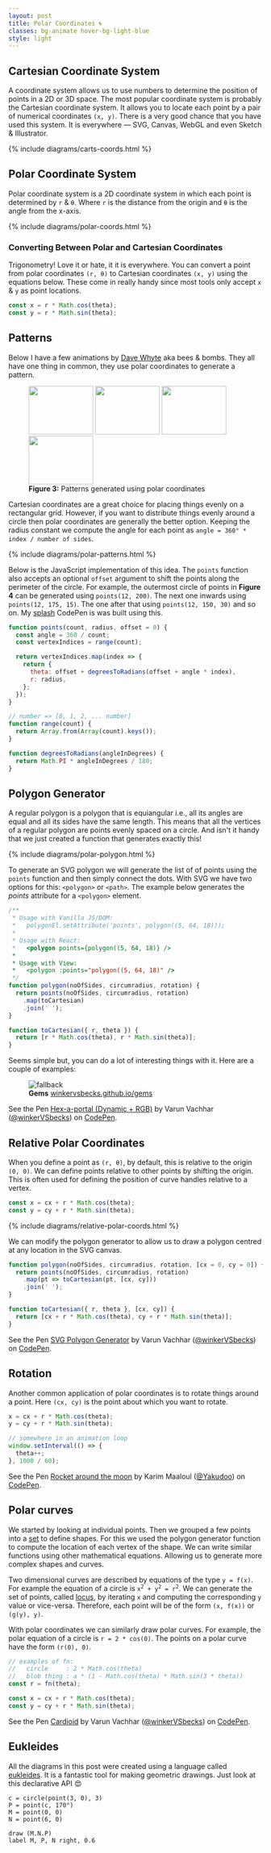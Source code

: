```yaml
---
layout: post
title: Polar Coordinates 🌀
classes: bg-animate hover-bg-light-blue
style: light
---
```


## Cartesian Coordinate System

A coordinate system allows us to use numbers to determine the position of points in a 2D or 3D space. The most popular coordinate system is probably the Cartesian coordinate system. It allows you to locate each point by a pair of numerical coordinates `(x, y)`. There is a very good chance that you have used this system. It is everywhere — SVG, Canvas, WebGL and even Sketch & Illustrator.

{% include diagrams/carts-coords.html %}

## Polar Coordinate System

Polar coordinate system is a 2D coordinate system in which each point is determined by `r` & `θ`. Where `r` is the distance from the origin and `θ` is the angle from the x-axis.

{% include diagrams/polar-coords.html %}

### Converting Between Polar and Cartesian Coordinates

Trigonometry! Love it or hate, it it is everywhere. You can convert a point from polar coordinates `(r, θ)` to Cartesian coordinates `(x, y)` using the equations below. These come in really handy since most tools only accept `x` & `y` as point locations.

```js
const x = r * Math.cos(theta);
const y = r * Math.sin(theta);
```

## Patterns

Below I have a few animations by [Dave Whyte](https://dribbble.com/beesandbombs) aka bees & bombs. They all have one thing in common, they use polar coordinates to generate a pattern.

<figure class="mh0 flex flex-wrap justify-center">
  <img style="width: 8rem; height: 6rem;" class="pa1 ba b--light-gray br2 ma1"
    src="//cdn.dribbble.com/users/583436/screenshots/1735131/bubbles2.gif" />
  <img style="width: 8rem; height: 6rem;" class="pa1 ba b--light-gray br2 ma1"
    src="//cdn.dribbble.com/users/583436/screenshots/1702158/spiraldots.gif" />
  <img style="width: 8rem; height: 6rem;" class="pa1 ba b--light-gray br2 ma1"
    src="//cdn.dribbble.com/users/583436/screenshots/1660784/spins.gif" />
  <img style="width: 8rem; height: 6rem;" class="pa1 ba b--light-gray br2 ma1"
    src="//cdn.dribbble.com/users/583436/screenshots/1570346/spiralbig.gif" />
  <figcaption class="tc mt3 code"><b>Figure 3:</b> Patterns generated using polar coordinates</figcaption>
</figure>

Cartesian coordinates are a great choice for placing things evenly on a rectangular grid. However, if you want to distribute things evenly around a circle then polar coordinates are generally the better option. Keeping the radius constant we compute the angle for each point as `angle = 360° * index / number of sides`.

{% include diagrams/polar-patterns.html %}

Below is the JavaScript implementation of this idea. The `points` function also accepts an optional `offset` argument to shift the points along the perimeter of the circle. For example, the outermost circle of points in **Figure 4** can be generated using `points(12, 200)`. The next one inwards using `points(12, 175, 15)`. The one after that using `points(12, 150, 30)` and so on. My [splash](https://codepen.io/winkerVSbecks/pen/oLmqQo) CodePen is was built using this.

```js
function points(count, radius, offset = 0) {
  const angle = 360 / count;
  const vertexIndices = range(count);

  return vertexIndices.map(index => {
    return {
      theta: offset + degreesToRadians(offset + angle * index),
      r: radius,
    };
  });
}

// number => [0, 1, 2, ... number]
function range(count) {
  return Array.from(Array(count).keys());
}

function degreesToRadians(angleInDegrees) {
  return Math.PI * angleInDegrees / 180;
}
```

## Polygon Generator

A regular polygon is a polygon that is equiangular i.e., all its angles are equal and all its sides have the same length. This means that all the vertices of a regular polygon are points evenly spaced on a circle. And isn't it handy that we just created a function that generates exactly this!

{% include diagrams/polar-polygon.html %}

To generate an SVG polygon we will generate the list of of points using the `points` function and then simply connect the dots. With SVG we have two options for this: `<polygon>` or `<path>`. The example below generates the _points_ attribute for a `<polygon>` element.

```js
/**
 * Usage with Vanilla JS/DOM:
 *   polygonEl.setAttribute('points', polygon((5, 64, 18)));
 *
 * Usage with React:
 *   <polygon points={polygon((5, 64, 18)} />
 *
 * Usage with View:
 *   <polygon :points="polygon((5, 64, 18)" />
 */
function polygon(noOfSides, circumradius, rotation) {
  return points(noOfSides, circumradius, rotation)
    .map(toCartesian)
    .join(' ');
}

function toCartesian({ r, theta }) {
  return [r * Math.cos(theta), r * Math.sin(theta)];
}
```

Seems simple but, you can do a lot of interesting things with it. Here are a couple of examples:

<figure class="tc">
  <img alt="fallback" class="center pa2 ba b--light-gray br2" src="/img/gems.gif" style="max-width: 400px;">
  <figcaption class="tc mt3 code">
    <b>Gems</b> <a href="http://winkervsbecks.github.io/gems">winkervsbecks.github.io/gems</a>
  </figcaption>
</figure>

<p data-height="600" data-theme-id="26435" data-slug-hash="PmNJpJ" data-default-tab="result" data-user="winkerVSbecks" data-embed-version="2" data-pen-title="Hex-a-portal (Dynamic + RGB)" class="codepen">See the Pen <a href="https://codepen.io/winkerVSbecks/pen/PmNJpJ/">Hex-a-portal (Dynamic + RGB)</a> by Varun Vachhar (<a href="https://codepen.io/winkerVSbecks">@winkerVSbecks</a>) on <a href="https://codepen.io">CodePen</a>.</p>
<script async src="https://production-assets.codepen.io/assets/embed/ei.js"></script>

## Relative Polar Coordinates

When you define a point as `(r, θ)`, by default, this is relative to the origin `(0, 0)`. We can define points relative to other points by shifting the origin. This is often used for defining the position of curve handles relative to a vertex.

```js
const x = cx + r * Math.cos(theta);
const y = cy + r * Math.sin(theta);
```

{% include diagrams/relative-polar-coords.html %}

We can modify the polygon generator to allow us to draw a polygon centred at any location in the SVG canvas.

```js
function polygon(noOfSides, circumradius, rotation, [cx = 0, cy = 0]) {
  return points(noOfSides, circumradius, rotation)
    .map(pt => toCartesian(pt, [cx, cy]))
    .join(' ');
}

function toCartesian({ r, theta }, [cx, cy]) {
  return [cx + r * Math.cos(theta), cy + r * Math.sin(theta)];
}
```

<p data-height="700" data-theme-id="26435" data-slug-hash="wrZQQm" data-default-tab="result" data-user="winkerVSbecks" data-embed-version="2" data-pen-title="SVG Polygon Generator" class="codepen">See the Pen <a href="https://codepen.io/winkerVSbecks/pen/wrZQQm/">SVG Polygon Generator</a> by Varun Vachhar (<a href="https://codepen.io/winkerVSbecks">@winkerVSbecks</a>) on <a href="https://codepen.io">CodePen</a>.</p>
<script async src="https://production-assets.codepen.io/assets/embed/ei.js"></script>

## Rotation

Another common application of polar coordinates is to rotate things around a point. Here `(cx, cy)` is the point about which you want to rotate.

```js
x = cx + r * Math.cos(theta);
y = cy + r * Math.sin(theta);

// somewhere in an animation loop
window.setInterval(() => {
  theta++;
}, 1000 / 60);
```

<p data-height="500" data-theme-id="26435" data-slug-hash="aOEeXB" data-default-tab="result" data-user="Yakudoo" data-embed-version="2" data-pen-title="Rocket around the moon" class="codepen">See the Pen <a href="https://codepen.io/Yakudoo/pen/aOEeXB/">Rocket around the moon</a> by Karim Maaloul (<a href="https://codepen.io/Yakudoo">@Yakudoo</a>) on <a href="https://codepen.io">CodePen</a>.</p>
<script async src="https://production-assets.codepen.io/assets/embed/ei.js"></script>

## Polar curves

We started by looking at individual points. Then we grouped a few points into a [set](<https://en.wikipedia.org/wiki/Set_(mathematics)>) to define shapes. For this we used the polygon generator function to compute the location of each vertex of the shape. We can write similar functions using other mathematical equations. Allowing us to generate more complex shapes and curves.

Two dimensional curves are described by equations of the type `y = f(x)`. For example the equation of a circle is <code>x<sup>2</sup> + y<sup>2</sup> = r<sup>2</sup></code>. We can generate the set of points, called [locus](<https://en.wikipedia.org/wiki/Locus_(mathematics)>), by iterating `x` and computing the corresponding `y` value or vice-versa. Therefore, each point will be of the form `(x, f(x))` or `(g(y), y)`.

With polar coordinates we can similarly draw polar curves. For example, the polar equation of a circle is `r = 2 * cos(0)`. The points on a polar curve have the form `(r(0), 0)`.

```js
// examples of fn:
//   circle     : 2 * Math.cos(theta)
//   blob thing : a * (1 - Math.cos(theta) * Math.sin(3 * theta))
const r = fn(theta);

const x = cx + r * Math.cos(theta);
const y = cy + r * Math.sin(theta);
```

<p data-height="600" data-theme-id="26435" data-slug-hash="pdVLPo" data-default-tab="js,result" data-user="winkerVSbecks" data-embed-version="2" data-pen-title="Cardioid" class="codepen">See the Pen <a href="https://codepen.io/winkerVSbecks/pen/pdVLPo/">Cardioid</a> by Varun Vachhar (<a href="https://codepen.io/winkerVSbecks">@winkerVSbecks</a>) on <a href="https://codepen.io">CodePen</a>.</p>
<script async src="https://production-assets.codepen.io/assets/embed/ei.js"></script>

## Eukleides

All the diagrams in this post were created using a language called [eukleides](http://www.eukleides.org). It is a fantastic tool for making geometric drawings. Just look at this declarative API 😍

```
c = circle(point(3, 0), 3)
P = point(c, 170°)
M = point(0, 0)
N = point(6, 0)

draw (M.N.P)
label M, P, N right, 0.6
```
